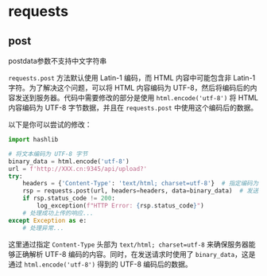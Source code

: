 # requests

## post

postdata参数不支持中文字符串

`requests.post` 方法默认使用 Latin-1 编码，而 HTML 内容中可能包含非 Latin-1 字符。为了解决这个问题，可以将 HTML 内容编码为 UTF-8，然后将编码后的内容发送到服务器。代码中需要修改的部分是使用 `html.encode('utf-8')` 将 HTML 内容编码为 UTF-8 字节数据，并且在 `requests.post` 中使用这个编码后的数据。

以下是你可以尝试的修改：

```python
import hashlib

# 将文本编码为 UTF-8 字节
binary_data = html.encode('utf-8')
url = f'http://XXX.cn:9345/api/upload?'
try:
    headers = {'Content-Type': 'text/html; charset=utf-8'}  # 指定编码为 UTF-8
    rsp = requests.post(url, headers=headers, data=binary_data)  # 发送编码后的数据
    if rsp.status_code != 200:
        log_exception(f"HTTP Error: {rsp.status_code}")
    # 处理成功上传的响应...
except Exception as e:
    # 处理异常...
```

这里通过指定 `Content-Type` 头部为 `text/html; charset=utf-8` 来确保服务器能够正确解析 UTF-8 编码的内容。同时，在发送请求时使用了 `binary_data`，这是通过 `html.encode('utf-8')` 得到的 UTF-8 编码后的数据。